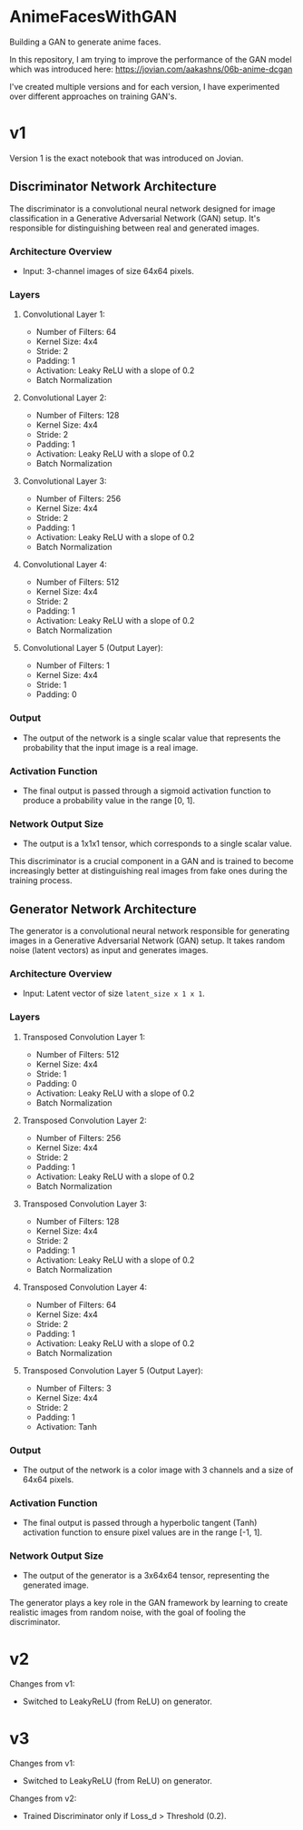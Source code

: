 # AnimeFacesWithGAN
Building a GAN to generate anime faces.

In this repository, I am trying to improve the performance of the GAN model which was introduced here: https://jovian.com/aakashns/06b-anime-dcgan

I've created multiple versions and for each version, I have experimented over different approaches on training GAN's.

# v1

Version 1 is the exact notebook that was introduced on Jovian.
## Discriminator Network Architecture

The discriminator is a convolutional neural network designed for image classification in a Generative Adversarial Network (GAN) setup. It's responsible for distinguishing between real and generated images.

### Architecture Overview

- Input: 3-channel images of size 64x64 pixels.

### Layers

1. Convolutional Layer 1:
   - Number of Filters: 64
   - Kernel Size: 4x4
   - Stride: 2
   - Padding: 1
   - Activation: Leaky ReLU with a slope of 0.2
   - Batch Normalization

2. Convolutional Layer 2:
   - Number of Filters: 128
   - Kernel Size: 4x4
   - Stride: 2
   - Padding: 1
   - Activation: Leaky ReLU with a slope of 0.2
   - Batch Normalization

3. Convolutional Layer 3:
   - Number of Filters: 256
   - Kernel Size: 4x4
   - Stride: 2
   - Padding: 1
   - Activation: Leaky ReLU with a slope of 0.2
   - Batch Normalization

4. Convolutional Layer 4:
   - Number of Filters: 512
   - Kernel Size: 4x4
   - Stride: 2
   - Padding: 1
   - Activation: Leaky ReLU with a slope of 0.2
   - Batch Normalization

5. Convolutional Layer 5 (Output Layer):
   - Number of Filters: 1
   - Kernel Size: 4x4
   - Stride: 1
   - Padding: 0

### Output

- The output of the network is a single scalar value that represents the probability that the input image is a real image.

### Activation Function

- The final output is passed through a sigmoid activation function to produce a probability value in the range [0, 1].

### Network Output Size

- The output is a 1x1x1 tensor, which corresponds to a single scalar value.

This discriminator is a crucial component in a GAN and is trained to become increasingly better at distinguishing real images from fake ones during the training process.

## Generator Network Architecture

The generator is a convolutional neural network responsible for generating images in a Generative Adversarial Network (GAN) setup. It takes random noise (latent vectors) as input and generates images.

### Architecture Overview

- Input: Latent vector of size `latent_size x 1 x 1`.

### Layers

1. Transposed Convolution Layer 1:
   - Number of Filters: 512
   - Kernel Size: 4x4
   - Stride: 1
   - Padding: 0
   - Activation: Leaky ReLU with a slope of 0.2
   - Batch Normalization

2. Transposed Convolution Layer 2:
   - Number of Filters: 256
   - Kernel Size: 4x4
   - Stride: 2
   - Padding: 1
   - Activation: Leaky ReLU with a slope of 0.2
   - Batch Normalization

3. Transposed Convolution Layer 3:
   - Number of Filters: 128
   - Kernel Size: 4x4
   - Stride: 2
   - Padding: 1
   - Activation: Leaky ReLU with a slope of 0.2
   - Batch Normalization

4. Transposed Convolution Layer 4:
   - Number of Filters: 64
   - Kernel Size: 4x4
   - Stride: 2
   - Padding: 1
   - Activation: Leaky ReLU with a slope of 0.2
   - Batch Normalization

5. Transposed Convolution Layer 5 (Output Layer):
   - Number of Filters: 3
   - Kernel Size: 4x4
   - Stride: 2
   - Padding: 1
   - Activation: Tanh

### Output

- The output of the network is a color image with 3 channels and a size of 64x64 pixels.

### Activation Function

- The final output is passed through a hyperbolic tangent (Tanh) activation function to ensure pixel values are in the range [-1, 1].

### Network Output Size

- The output of the generator is a 3x64x64 tensor, representing the generated image.

The generator plays a key role in the GAN framework by learning to create realistic images from random noise, with the goal of fooling the discriminator.

# v2

Changes from v1: 
- Switched to LeakyReLU (from ReLU) on generator.

# v3

Changes from v1: 
- Switched to LeakyReLU (from ReLU) on generator.

  
Changes from v2: 
- Trained Discriminator only if Loss_d > Threshold (0.2). 
